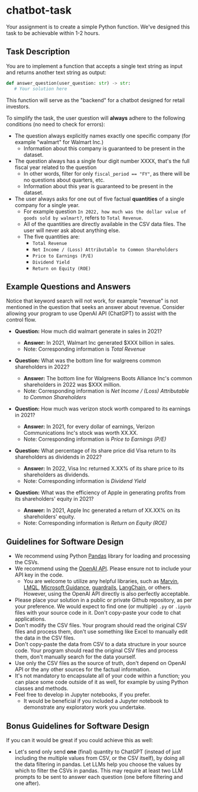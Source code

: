 # chatbot-task

Your assignment is to create a simple Python function. We've designed this task to be achievable within 1-2 hours.

## Task Description
You are to implement a function that accepts a single text string as input and returns another text string as output:

```python
def answer_question(user_question: str) -> str:
   # Your solution here
```

This function will serve as the "backend" for a chatbot designed for retail investors.

To simplify the task, the user question will **always** adhere to the following conditions (no need to check for errors):

- The question always explicitly names exactly one specific company (for example "walmart" for Walmart Inc.)
   - Information about this company is guaranteed to be present in the dataset.
- The question always has a single four digit number XXXX, that's the full fiscal year related to the question
   - In other words, filter for only `fiscal_period == "FY"`, as there will be no questions about quarters, etc.
   - Information about this year is guaranteed to be present in the dataset.
- The user always asks for one out of five factual **quantities** of a single company for a single year.
   - For example question `In 2022, how much was the dollar value of goods sold by walmart?`, refers to `Total Revenue`.
   - All of the quantities are directly available in the CSV data files. The user will never ask about anything else.
   - The five quantities are:
      - `Total Revenue`
      - `Net Income / (Loss) Attributable to Common Shareholders`
      - `Price to Earnings (P/E)`
      - `Dividend Yield`
      - `Return on Equity (ROE)`
 
## Example Questions and Answers

Notice that keyword search will not work, for example "revenue" is not mentioned in the question that seeks an answer about revenue. Consider allowing your program to use OpenAI API (ChatGPT) to assist with the control flow.

- **Question:** How much did walmart generate in sales in 2021?
   - **Answer:** In 2021, Walmart Inc generated $XXX billion in sales.
   - Note: Corresponding information is *Total Revenue*

- **Question:** What was the bottom line for walgreens common shareholders in 2022?
   - **Answer:** The bottom line for Walgreens Boots Alliance Inc's common shareholders in 2022 was $XXX million.
   - Note: Corresponding information is *Net Income / (Loss) Attributable to Common Shareholders*

- **Question:** How much was verizon stock worth compared to its earnings in 2021?
   - **Answer:** In 2021, for every dollar of earnings, Verizon Communications Inc's stock was worth XX.XX.
   - Note: Corresponding information is *Price to Earnings (P/E)*

- **Question:** What percentage of its share price did Visa return to its shareholders as dividends in 2022?
   - **Answer:** In 2022, Visa Inc returned X.XX% of its share price to its shareholders as dividends.
   - Note: Corresponding information is *Dividend Yield*

- **Question:** What was the efficiency of Apple in generating profits from its shareholders' equity in 2021?
   - **Answer:** In 2021, Apple Inc generated a return of XX.XX% on its shareholders' equity.
   - Note: Corresponding information is *Return on Equity (ROE)*
  
## Guidelines for Software Design

- We recommend using Python [Pandas](https://pandas.pydata.org/) library for loading and processing the CSVs.
- We recommend using the [OpenAI API](https://platform.openai.com/docs/quickstart). Please ensure not to include your API key in the code.
   - You are welcome to utilize any helpful libraries, such as [Marvin](https://www.askmarvin.ai/), [LMQL](https://lmql.ai/), [Microsoft Guidance](https://github.com/microsoft/guidance), [guardrails](https://shreyar.github.io/guardrails), [LangChain](https://python.langchain.com/docs/get_started/introduction.html), or others. However, using the OpenAI API directly is also perfectly acceptable.
- Please place your solution in a public or private Github repository, as per your preference. We would expect to find one (or multiple) `.py` or `.ipynb` files with your source code in it. Don't copy-paste your code to chat applications.
- Don't modify the CSV files. Your program should read the original CSV files and process them, don't use something like Excel to manually edit the data in the CSV files.
- Don't copy-paste the data from CSV to a data structure in your source code. Your program should read the original CSV files and process them, don't manually search for the data yourself.
- Use only the CSV files as the source of truth, don't depend on OpenAI API or the any other sources for the factual information.
- It's not mandatory to encapsulate all of your code within a function; you can place some code outside of it as well, for example by using Python classes and methods.
- Feel free to develop in Jupyter notebooks, if you prefer.
   - It would be beneficial if you included a Jupyter notebook to demonstrate any exploratory work you undertake.

## Bonus Guidelines for Software Design
If you can it would be great if you could achieve this as well:
- Let's send only send **one** (final) quantity to ChatGPT (instead of just including the multiple values from CSV, or the CSV itself), by doing all the data filtering in pandas. Let LLMs help you choose the values by which to filter the CSVs in pandas. This may require at least two LLM prompts to be sent to answer each question (one before filtering and one after).
